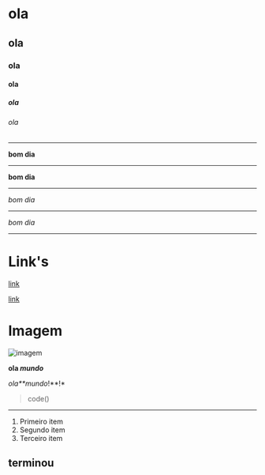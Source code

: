 # ola
## ola
### ola
#### ola
##### ola
###### ola


---

**bom dia**

---

 __bom dia__

---

*bom dia* 

---

_bom dia_

---


# Link's

[link](https://www.youtube.com/watch?v=dQw4w9WgXcQ)


[link](https://www.example.com)

# Imagem

![imagem](image.jpg)



**ola *mundo***

*ola**mundo*!**!*

> code()

---

1. Primeiro item           
2. Segundo item
3. Terceiro item


terminou
---
